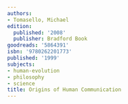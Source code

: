 ```yaml
---
authors:
- Tomasello, Michael
edition:
  published: '2008'
  publisher: Bradford Book
goodreads: '5864391'
isbn: '9780262201773'
published: '1999'
subjects:
- human-evolution
- philosophy
- science
title: Origins of Human Communication
---
```


